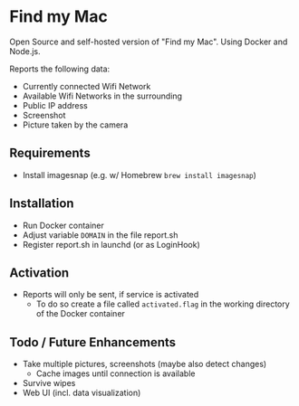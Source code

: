 # Find my Mac

Open Source and self-hosted version of "Find my Mac". Using Docker and Node.js.

Reports the following data:
- Currently connected Wifi Network
- Available Wifi Networks in the surrounding
- Public IP address
- Screenshot
- Picture taken by the camera

## Requirements

- Install imagesnap (e.g. w/ Homebrew `brew install imagesnap`)

## Installation

- Run Docker container
- Adjust variable `DOMAIN` in the file report.sh
- Register report.sh in launchd (or as LoginHook)

## Activation

- Reports will only be sent, if service is activated
  - To do so create a file called `activated.flag` in the working directory of the Docker container

## Todo / Future Enhancements

- Take multiple pictures, screenshots (maybe also detect changes)
  - Cache images until connection is available
- Survive wipes
- Web UI (incl. data visualization)
